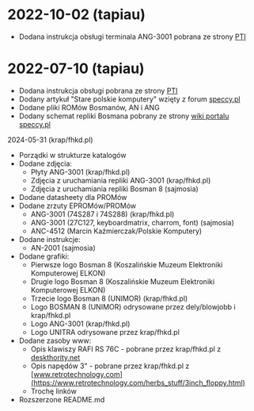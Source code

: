 # 2022-10-02 (tapiau)

* Dodana instrukcja obsługi terminala ANG-3001 pobrana ze strony [PTI](https://historiainformatyki.pl/dokument.php?nrar=14&nrzesp=1&sygn=XIV/1/14&handle=1368#)

# 2022-07-10 (tapiau)

* Dodana instrukcja obsługi pobrana ze strony [PTI](https://historiainformatyki.pl/dokument.php?nrar=14&nrzesp=1&sygn=XIV/1/14&handle=1334)
* Dodany artykuł "Stare polskie komputery" wzięty z forum [speccy.pl](https://www.speccy.pl/forum/index.php?topic=2340.15)
* Dodane pliki ROMów Bosmanów, AN i ANG
* Dodany schemat repliki Bosmana pobrany ze strony [wiki portalu speccy.pl](http://speccy.pl/wiki/index.php?title=Unimor_Bosman_8)

2024-05-31 (krap/fhkd.pl)

* Porządki w strukturze katalogów
* Dodane zdjęcia:
  * Płyty ANG-3001 (krap/fhkd.pl)
  * Zdjęcia z uruchamiania repliki ANG-3001 (krap/fhkd.pl)
  * Zdjęcia z uruchamiania repliki Bosman 8 (sajmosia)
* Dodane datasheety dla PROMów
* Dodane zrzuty EPROMów/PROMów
    * ANG-3001 (74S287 i 74S288) (krap/fhkd.pl)
    * ANG-3001 (27C127, keyboardmatrix, charrom, font) (sajmosia)
    * ANC-4512 (Marcin Kaźmierczak/Polskie Komputery)
* Dodane instrukcje:
  * AN-2001 (sajmosia)
* Dodane grafiki:
  * Pierwsze logo Bosman 8 (Koszalińskie Muzeum Elektroniki Komputerowej ELKON)
  * Drugie logo Bosman 8 (Koszalińskie Muzeum Elektroniki Komputerowej ELKON)
  * Trzecie logo Bosman 8 (UNIMOR) (krap/fhkd.pl)
  * Logo BOSMAN 8 (UNIMOR) odrysowane przez dely/blowjobb i krap/fhkd.pl
  * Logo ANG-3001 (krap/fhkd.pl)
  * Logo UNITRA odrysowane przez krap/fhkd.pl
* Dodane zasoby www:
  * Opis klawiszy RAFI RS 76C - pobrane przez krap/fhkd.pl z [deskthority.net](https://deskthority.net/wiki/RAFI_RS_76_C)
  * Opis napędów 3" - pobrane przez krap/fhkd.pl z [www.retrotechnology.com](https://www.retrotechnology.com/herbs_stuff/3inch_floppy.html)
  * Trochę linków
* Rozszerzone README.md


